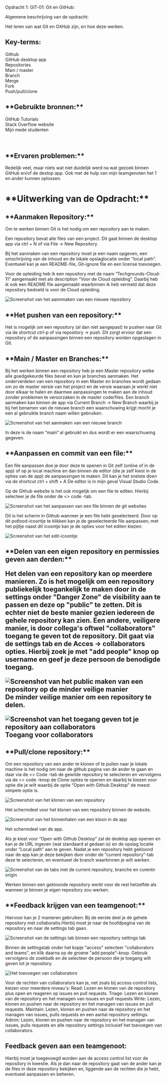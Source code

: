 Opdracht 1:
GIT-01: Git en GitHub:

Algemene beschrijving van de opdracht:

Het leren van wat Git en GitHub zijn, en hoe deze werken.

<h2>Key-terms:<br></h2>

Github<br>
GitHub desktop app<br>
Repositories<br>
Main / master<br>
Branch<br>
Merge <br>
Fork<br>
Push/pull/clone<br>




<h2>**Gebruikte bronnen:**</h2>
GitHub Tutorials<br>
Stack Overflow website<br>
Mijn mede studenten<br>
<br>
<br>

<h2>**Ervaren problemen:**</h2>

Redelijk veel, maar niets wat niet duidelijk werd na wat gezoek binnen GitHub en/of de destop app. Ook met de hulp van mijn teamgenoten het 1 en ander kunnen oplossen.

<h1>**Uitwerking van de Opdracht:**</h1>

<h2>**Aanmaken Repository:**</h2>

Om te werken binnen Git is het nodig om een repository aan te maken.

Een repository bevat alle files van een project. 
Dit gaat binnen de desktop app via ctrl + N of via File -> New Repository.

Bij het aanmaken van een repository moet je een naam opgeven, een omschrijving van de inhoud en de lokale opslaglocatie onder “local path”. Eventueel kan je een README-file, Git-ignore file en een license toevoegen. 


Voor de opleiding heb ik een repository met de naam “Techgrounds-Cloud-11” aangemaakt met als description “Voor de Cloud opleiding”. Daarbij heb ik ook een README file aangemaakt waarbinnen ik heb vermeld dat deze repository bedoeld is voor de Cloud opleiding.

![Screenshot van het aannmaken van een nieuwe repository](../00_includes/new_repo.png)
 

<h2>**Het pushen van een repository:**</h2>
Het is mogelijk om een repository (al dan niet aangepast) te pushen naar Git via de shortcut ctrl-p of via repository -> push. Dit zorgt ervoor dat een repository of de aanpassingen binnen een repository worden opgeslagen in Git.

<h2>**Main / Master en Branches:**</h2>
Bij het werken binnen een repository  heb je een Master repository welke alle goedgekeurde files bevat en kan je branches aanmaken. 
Het onderverdelen van een repository in een Master en branches wordt gedaan om zo de master versie van het project en de versie waaraan je werkt niet door elkaar te halen en daarmee aanpassingen te maken aan de inhoud zonder problemen te veroorzaken in de master code/files.
Een branch aanmaken kan binnen de app via Current Branch -> New Branch waarbij je bij het benamen van de nieuwe branch een waarschuwing krijgt mocht je een al gebruikte branch naam willen gebruiken.

![Screenshot van het aanmaken van een nieuwe branch](../00_includes/new_branch2_warning.png) 
 
In deze is de naam “main” al gebruikt en dus wordt er een waarschuwing gegeven.

<h2>**Aanpassen en commit van een file:**</h2>
Een file aanpassen doe je door deze te openen in Git zelf (online of in de app) of op je local machine en dan binnen de editor (die je zelf kiest in de opties van de app) de aanpassingen te maken. Dit kan je het snelste doen via de shortcut ctrl + shift + A De editor is in mijn geval Visual Studio Code.




Op de Github website is het ook mogelijk om een file te editen. Hierbij selecteer je de file onder de <> code -tab. 

![Screenshot van het aanpassen van een file binnen de git websites](../00_includes/aanpassenFile_git.png)
 
Dit is het scherm in Github wanneer je een file hebt geselecteerd.
Door op dit potlood-icoontje te klikken kan je de geselecteerde file aanpassen; met het pijltje naast dit icoontje kan je de opties voor het editen kiezen:
 
![Screenshot van het edit-icoontje](../00_includes/edit_icon.png)

<h2>**Delen van een eigen repository en permissies geven aan derden:**</2>

Het delen van een repository kan op meerdere manieren. 
Zo is het mogelijk om een repository publiekelijk toegankelijk te maken door in de settings onder "Danger Zone" de visibility aan te passen en deze op "public" te zetten. Dit is echter niet de beste manier gezien iedereen de gehele repository kan zien.
Een andere, veiligere manier, is door collega's oftwel "collaborators" toegang te geven tot de repository. Dit gaat via de settings tab en de Acces -> collaborators opties. Hierbij zoek je met "add people" knop op username en geef je deze persoon de benodigde toegang.



![Screenshot van het public maken van een repository op de minder veilige manier](../00_includes/change_visibility_dangerzone.png)<br>
De minder veilige manier om een repository te delen.

![Screenshot van het toegang geven tot je repository aan collaborators](../00_includes/acces_collab.png)
Toegang voor collaborators


<h2>**Pull/clone repository:**</h2>
Om een repository van een ander te klonen of te pullen naar je lokale machine is het nodig om naar de github pagina van de ander te gaan en daar via de <> Code -tab de gewilde repository te selecteren en vervolgens via de <> code -knop de Clone opties te openen en daarbij te kiezen voor optie die je wilt waarbij de optie “Open with Github Desktop” de meest simpele optie is.

![Screenshot van het klonen van een repository](../00_includes/repo_cloning_site.png)

Het schermdeel voor het klonen van een repository binnen de website.
 

![Screenshot van het binnenhalen van een kloon in de app](../00_includes/repo_cloning_app.png)

Het schermdeel van de app.

Als je kiest voor “Open with Github Desktop” zal de desktop app openen en kan je de URL ingeven (wat standaard al gedaan is) en de opslag locatie onder “Local path” aan te geven.
Nadat je een repository hebt gekloond naar de app kan je deze bekijken door onder de “current repository”-tab deze te selecteren, en eventueel de branch waarbinnen je wilt werken.

![Screenshot van de tabs met de current repository, branche en curentn origin](../00_includes/gekloondeRepo.png)

Werken binnen een gekloonde repository werkt voor de rest hetzelfde als wanneer je binnen je eigen repository zou werken.

<h2>**Feedback krijgen van een teamgenoot:**</h2>

Hiervoor kan je 2 manieren gebruiken:
Bij de eerste deel je de gehele repository met collaboratis.Hierbij moet je naar de hoofdpagina van de repository en naar de settings tab gaan.

![Screenshot van de settings tab binnen een repository](../00_includes/)
settings tab

Binnen de settingstab onder het kopje "access" selecteer "collaborators and teams", en klik daarna op de groene "add people"-knop. Gebruik vervolgens de zoekbalk en de selecteer de persoon die je toegang wilt geven tot je repository.

![Het toevoegen van collaborators](../00_includes/)

Voor de rechten van collaborators kan je, net zoals bij access control lists, kiezen voor meerdere niveau's:
Read:       Lezen en klonen van de repository plus open en reageren op   issues en pull requests. 
Triage:     Lezen en klonen van de repository en het managen van issues en pull requests
Write:      Lezen, klonen en pushen naar de repository en het managen van issues en pull requests.
Maintain:   Lezen, klonen en pushen naar de repository en het managen van issues, pulls requests en een aantal repository settings. 
Admin:      Lezen, klonen en pushen naar de repository en het managen van issues, pulls requests en alle repository settings inclusief het toevoegen van collaborators.


<h2>Feedback geven aan een teamgenoot:</h2>

Hierbij moet je toegevoegd worden aan de access control list voor de repository in kwestie. Als je dan naar de repository gaat van de ander kan je de files in deze repository bekijken en, liggende aan de rechten die je hebt, eventueel aanpassen en beheren.

